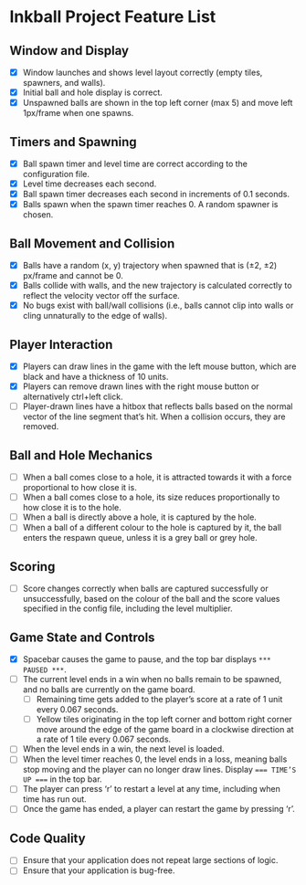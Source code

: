 # Inkball Project Feature List

## Window and Display
- [x] Window launches and shows level layout correctly (empty tiles, spawners, and walls).
- [x] Initial ball and hole display is correct.
- [x] Unspawned balls are shown in the top left corner (max 5) and move left 1px/frame when one spawns.

## Timers and Spawning
- [x] Ball spawn timer and level time are correct according to the configuration file.
- [x] Level time decreases each second.
- [x] Ball spawn timer decreases each second in increments of 0.1 seconds.
- [x] Balls spawn when the spawn timer reaches 0. A random spawner is chosen.

## Ball Movement and Collision
- [x] Balls have a random (x, y) trajectory when spawned that is (±2, ±2) px/frame and cannot be 0.
- [x] Balls collide with walls, and the new trajectory is calculated correctly to reflect the velocity vector off the surface.
- [x] No bugs exist with ball/wall collisions (i.e., balls cannot clip into walls or cling unnaturally to the edge of walls).

## Player Interaction
- [x] Players can draw lines in the game with the left mouse button, which are black and have a thickness of 10 units.
- [x] Players can remove drawn lines with the right mouse button or alternatively ctrl+left click.
- [ ] Player-drawn lines have a hitbox that reflects balls based on the normal vector of the line segment that’s hit. When a collision occurs, they are removed.

## Ball and Hole Mechanics
- [ ] When a ball comes close to a hole, it is attracted towards it with a force proportional to how close it is.
- [ ] When a ball comes close to a hole, its size reduces proportionally to how close it is to the hole.
- [ ] When a ball is directly above a hole, it is captured by the hole.
- [ ] When a ball of a different colour to the hole is captured by it, the ball enters the respawn queue, unless it is a grey ball or grey hole.

## Scoring
- [ ] Score changes correctly when balls are captured successfully or unsuccessfully, based on the colour of the ball and the score values specified in the config file, including the level multiplier.

## Game State and Controls
- [x] Spacebar causes the game to pause, and the top bar displays `*** PAUSED ***`.
- [ ] The current level ends in a win when no balls remain to be spawned, and no balls are currently on the game board.
  - [ ] Remaining time gets added to the player’s score at a rate of 1 unit every 0.067 seconds.
  - [ ] Yellow tiles originating in the top left corner and bottom right corner move around the edge of the game board in a clockwise direction at a rate of 1 tile every 0.067 seconds.
- [ ] When the level ends in a win, the next level is loaded.
- [ ] When the level timer reaches 0, the level ends in a loss, meaning balls stop moving and the player can no longer draw lines. Display `=== TIME’S UP ===` in the top bar.
- [ ] The player can press ‘r’ to restart a level at any time, including when time has run out.
- [ ] Once the game has ended, a player can restart the game by pressing ‘r’.

## Code Quality
- [ ] Ensure that your application does not repeat large sections of logic.
- [ ] Ensure that your application is bug-free.
